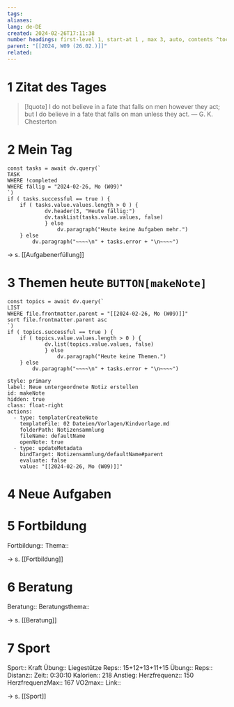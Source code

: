 ```yaml
---
tags: 
aliases: 
lang: de-DE
created: 2024-02-26T17:11:38
number headings: first-level 1, start-at 1 , max 3, auto, contents ^toc
parent: "[[2024, W09 (26.02.)]]"
related:
---
```

# 1 Zitat des Tages

> [!quote] I do not believe in a fate that falls on men however they act; but I do believe in a fate that falls on man unless they act.
> — G. K. Chesterton

# 2 Mein Tag
```dataviewjs 
const tasks = await dv.query(` 
TASK 
WHERE !completed
WHERE fällig = "2024-02-26, Mo (W09)"
`) 
if ( tasks.successful == true ) { 
	if ( tasks.value.values.length > 0 ) { 
			dv.header(3, "Heute fällig:") 
			dv.taskList(tasks.value.values, false) 
			} else 
				dv.paragraph("Heute keine Aufgaben mehr.")
	} else 
		dv.paragraph("~~~~\n" + tasks.error + "\n~~~~") 
```
→ s. [[Aufgabenerfüllung]]

# 3 Themen heute `BUTTON[makeNote]`
```dataviewjs 
const topics = await dv.query(` 
LIST 
WHERE file.frontmatter.parent = "[[2024-02-26, Mo (W09)]]"
sort file.frontmatter.parent asc
`) 
if ( topics.successful == true ) { 
	if ( topics.value.values.length > 0 ) { 
			dv.list(topics.value.values, false) 
			} else 
				dv.paragraph("Heute keine Themen.")
	} else 
		dv.paragraph("~~~~\n" + tasks.error + "\n~~~~") 
```
```meta-bind-button
style: primary
label: Neue untergeordnete Notiz erstellen
id: makeNote
hidden: true
class: float-right
actions:
  - type: templaterCreateNote
    templateFile: 02 Dateien/Vorlagen/Kindvorlage.md
    folderPath: Notizensammlung
    fileName: defaultName
    openNote: true
  - type: updateMetadata
    bindTarget: Notizensammlung/defaultName#parent
    evaluate: false
    value: "[[2024-02-26, Mo (W09)]]"
```
# 4 Neue Aufgaben


# 5 Fortbildung
Fortbildung::
Thema::

→ s. [[Fortbildung]]

# 6 Beratung
Beratung:: 
Beratungsthema:: 

→ s. [[Beratung]]

# 7 Sport
Sport:: Kraft
Übung:: Liegestütze
Reps:: 15+12+13+11+15
Übung:: 
Reps:: 
Distanz:: 
Zeit:: 0:30:10
Kalorien:: 218
Anstieg: 
Herzfrequenz:: 150
HerzfrequenzMax:: 167
VO2max:: 
Link:: 

→ s. [[Sport]]